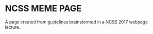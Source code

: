 # NCSS MEME PAGE
A page created from [guidelines](https://github.com/lyneca/ncssmemepage/blob/master/guidelines.md) brainstormed in a [NCSS](http://ncss.edu.au) 2017 webpage lecture.
